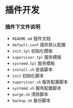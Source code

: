 插件开发
======

### 插件下文件说明
  - `README.md` 插件文档
  - `default.conf` 插件默认配置
  - `init.tpl` 初始化模板
  - `supervisor.tpl` 服务模板
  - `systemd.tpl` 服务模板
  - `install.sh` 安装脚本
  - `init` 初始化脚本
  - `supervisor.sh` 服务配置脚本
  - `systemd.sh` 服务配置脚本
  - `purge.sh` 清除脚本
  - `backup.sh` 备份脚本
